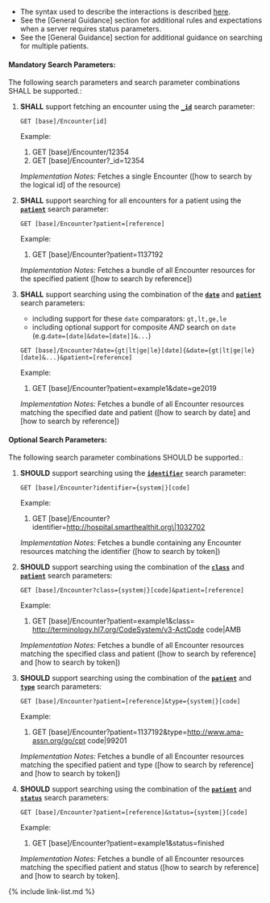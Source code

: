 - The syntax used to describe the interactions is described [here](general-guidance.html#search-syntax).
- See the [General Guidance] section for additional rules and expectations when a server requires status parameters.
- See the [General Guidance] section for additional guidance on searching for multiple patients.

#### Mandatory Search Parameters:

The following search parameters and search parameter combinations SHALL be supported.:

1. **SHALL** support fetching an encounter using the **[`_id`](SearchParameter-us-core-encounter-id.html)** search parameter:

    `GET [base]/Encounter[id]`

    Example:

      1. GET [base]/Encounter/12354
      1. GET [base]/Encounter?_id=12354

    *Implementation Notes:* Fetches a single Encounter ([how to search by the logical id] of the resource)

1. **SHALL** support searching for all encounters for a patient using the **[`patient`](SearchParameter-us-core-encounter-patient.html)** search parameter:

    `GET [base]/Encounter?patient=[reference]`

    Example:

      1. GET [base]/Encounter?patient=1137192

    *Implementation Notes:* Fetches a bundle of all Encounter resources for the specified patient ([how to search by reference])

1. **SHALL** support searching using the combination of the **[`date`](SearchParameter-us-core-encounter-date.html)** and **[`patient`](SearchParameter-us-core-encounter-patient.html)** search parameters:
    - including support for these `date` comparators: `gt,lt,ge,le`
    - including optional support for composite *AND* search on `date` (e.g.`date=[date]&date=[date]]&...`)

    `GET [base]/Encounter?date={gt|lt|ge|le}[date]{&date={gt|lt|ge|le}[date]&...}&patient=[reference]`

    Example:

      1. GET [base]/Encounter?patient=example1&amp;date=ge2019

    *Implementation Notes:* Fetches a bundle of all Encounter resources matching the specified date and patient ([how to search by date] and [how to search by reference])


#### Optional Search Parameters:

The following search parameter combinations SHOULD be supported.:

1. **SHOULD** support searching using the **[`identifier`](SearchParameter-us-core-encounter-identifier.html)** search parameter:

     `GET [base]/Encounter?identifier={system|}[code]`

    Example:

      1. GET [base]/Encounter?identifier=http://hospital.smarthealthit.org\|1032702

     *Implementation Notes:* Fetches a bundle containing any Encounter resources matching the identifier ([how to search by token])

1. **SHOULD** support searching using the combination of the **[`class`](SearchParameter-us-core-encounter-class.html)** and **[`patient`](SearchParameter-us-core-encounter-patient.html)** search parameters:

    `GET [base]/Encounter?class={system|}[code]&patient=[reference]`

    Example:

      1. GET [base]/Encounter?patient=example1&amp;class= http://terminology.hl7.org/CodeSystem/v3-ActCode code\|AMB

    *Implementation Notes:* Fetches a bundle of all Encounter resources matching the specified class and patient ([how to search by reference] and [how to search by token])

1. **SHOULD** support searching using the combination of the **[`patient`](SearchParameter-us-core-encounter-patient.html)** and **[`type`](SearchParameter-us-core-encounter-type.html)** search parameters:

    `GET [base]/Encounter?patient=[reference]&type={system|}[code]`

    Example:

      1. GET [base]/Encounter?patient=1137192&amp;type=http://www.ama-assn.org/go/cpt code\|99201

    *Implementation Notes:* Fetches a bundle of all Encounter resources matching the specified patient and type ([how to search by reference] and [how to search by token])

1. **SHOULD** support searching using the combination of the **[`patient`](SearchParameter-us-core-encounter-patient.html)** and **[`status`](SearchParameter-us-core-encounter-status.html)** search parameters:

    `GET [base]/Encounter?patient=[reference]&status={system|}[code]`

    Example:

      1. GET [base]/Encounter?patient=example1&amp;status=finished

    *Implementation Notes:* Fetches a bundle of all Encounter resources matching the specified patient and status ([how to search by reference] and [how to search by token].

{% include link-list.md %}
